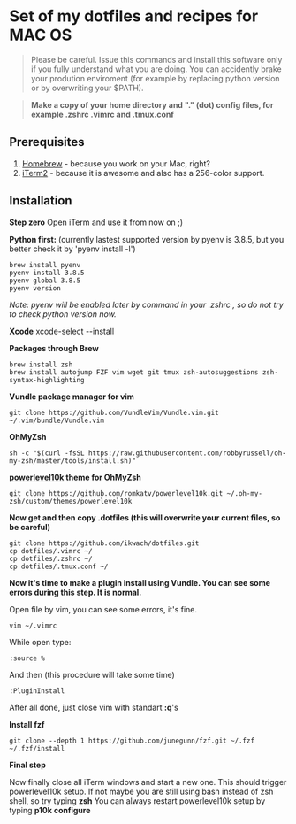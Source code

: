 # Set of my dotfiles and recipes for MAC OS

> Please be careful. Issue this commands and install this software only if you fully understand what you are doing. You can accidently brake your prodution enviroment (for example by replacing python version or by overwriting your $PATH).

> **Make a copy of your home directory and "." (dot) config files, for example .zshrc .vimrc and .tmux.conf**

## Prerequisites 
1. [Homebrew](https://brew.sh/) - because you work on your Mac, right?
2. [iTerm2](https://www.iterm2.com/) - because it is awesome and also has a 256-color support.


## Installation
**Step zero**
Open iTerm and use it from now on ;)

**Python first:**
(currently lastest supported version by pyenv is 3.8.5, but you better check it by 'pyenv install -l')

    brew install pyenv
    pyenv install 3.8.5
    pyenv global 3.8.5
    pyenv version

*Note: pyenv will be enabled later by command in your .zshrc , so do not try to check python version now.*

**Xcode** 
    xcode-select --install

**Packages through Brew**     
        
    brew install zsh
    brew install autojump FZF vim wget git tmux zsh-autosuggestions zsh-syntax-highlighting

**Vundle package manager for vim**
    
    git clone https://github.com/VundleVim/Vundle.vim.git ~/.vim/bundle/Vundle.vim
      
**OhMyZsh**
    
    sh -c "$(curl -fsSL https://raw.githubusercontent.com/robbyrussell/oh-my-zsh/master/tools/install.sh)"
        
**[powerlevel10k](https://github.com/romkatv/powerlevel10k) theme for OhMyZsh**

    git clone https://github.com/romkatv/powerlevel10k.git ~/.oh-my-zsh/custom/themes/powerlevel10k


**Now get and then copy .dotfiles (this will overwrite your current files, so be careful)**

    git clone https://github.com/ikwach/dotfiles.git
    cp dotfiles/.vimrc ~/
    cp dotfiles/.zshrc ~/
    cp dotfiles/.tmux.conf ~/
 
**Now it's time to make a plugin install using Vundle. You can see some errors during this step. It is normal.**

Open file by vim, you can see some errors, it's fine.

    vim ~/.vimrc

While open type:
    
    :source %

And then (this procedure will take some time)

    :PluginInstall

After all done, just close vim with standart **:q**'s

**Install fzf**

    git clone --depth 1 https://github.com/junegunn/fzf.git ~/.fzf
    ~/.fzf/install

**Final step**

Now finally close all iTerm windows and start a new one. This should trigger powerlevel10k setup.
If not maybe you are still using bash instead of zsh shell, so try typing **zsh**
You can always restart powerlevel10k setup by typing **p10k configure**




